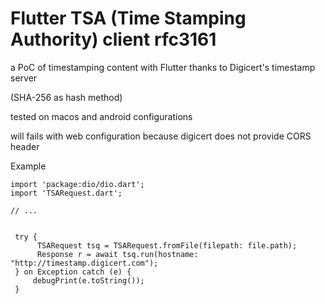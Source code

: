 # Flutter TSA (Time Stamping Authority)  client rfc3161

a PoC of timestamping content with Flutter thanks to Digicert's timestamp server

(SHA-256 as hash method)

tested on macos and android configurations

will fails with web configuration because digicert does not provide CORS header


Example

```
import 'package:dio/dio.dart';
import 'TSARequest.dart';

// ...


 try {
      TSARequest tsq = TSARequest.fromFile(filepath: file.path);
      Response r = await tsq.run(hostname: "http://timestamp.digicert.com");   
 } on Exception catch (e) { 
     debugPrint(e.toString());
 }
```
